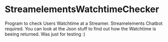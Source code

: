 # StreamelementsWatchtimeChecker
Program to check Users Watchtime at a Streamer. Streamelements Chatbot required.
You can look at the Json stuff to find out how the Watchtime is beeing returned.
Was just for testing :)
